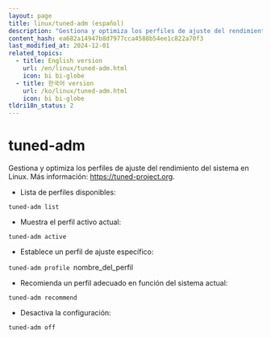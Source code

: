 ```yaml
---
layout: page
title: linux/tuned-adm (español)
description: "Gestiona y optimiza los perfiles de ajuste del rendimiento del sistema en Linux."
content_hash: ea682a14947b8d7977cca4588b54ee1c822a70f3
last_modified_at: 2024-12-01
related_topics:
  - title: English version
    url: /en/linux/tuned-adm.html
    icon: bi bi-globe
  - title: 한국어 version
    url: /ko/linux/tuned-adm.html
    icon: bi bi-globe
tldri18n_status: 2
---
```

# tuned-adm

Gestiona y optimiza los perfiles de ajuste del rendimiento del sistema en Linux.
Más información: <https://tuned-project.org>.

- Lista de perfiles disponibles:

`tuned-adm list`

- Muestra el perfil activo actual:

`tuned-adm active`

- Establece un perfil de ajuste específico:

`tuned-adm profile `<span class="tldr-var badge badge-pill bg-dark-lm bg-white-dm text-white-lm text-dark-dm font-weight-bold">nombre_del_perfil</span>

- Recomienda un perfil adecuado en función del sistema actual:

`tuned-adm recommend`

- Desactiva la configuración:

`tuned-adm off`
